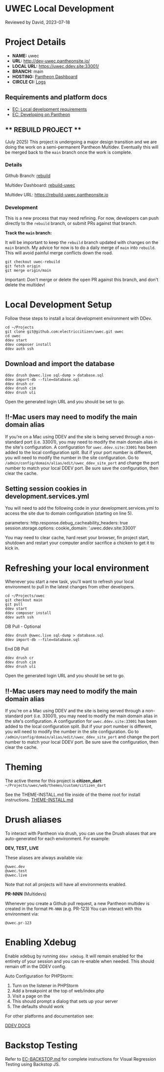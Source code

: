 UWEC Local Development
=============================
Reviewed by David, 2023-07-18

# Project Details
- **NAME:** uwec 
- **URL:** http://dev-uwec.pantheonsite.io/
- **LOCAL URL:** https://uwec.ddev.site:33001/
- **BRANCH:** main
- **HOSTING:** [Pantheon Dashboard](https://dashboard.pantheon.io/sites/dfeadf45-ac5d-48f4-a701-c121589cff0e#dev/code)
- **CIRCLE CI:** [Logs](https://app.circleci.com/pipelines/github/electriccitizen/uwec)

## Requirements and platform docs

- [EC: Local development requirements](https://docs.google.com/document/d/1_yeISu5bW5637TCeXByi82LUUfD1jeeSDHh5IeiPz4o/edit?usp=sharing)
- [EC: Developing on Pantheon](https://docs.google.com/document/d/1oTBHep57WENbf8PnM4LSn2Zx6x5EKA1rSYDEMvBEsUY/edit)

## ** **REBUILD PROJECT** **

(July 2025) This project is undergoing a major design transition and we are doing the work on a semi-permanent Pantheon Multidev. Eventually this will be merged back to the `main` branch once the work is complete. 

### Details

Github Branch: [rebuild](https://github.com/electriccitizen/uwec/tree/rebuild)

Multidev Dashboard: [rebuild-uwec](https://dashboard.pantheon.io/sites/dfeadf45-ac5d-48f4-a701-c121589cff0e#rebuild)

Multidev URL: https://rebuild-uwec.pantheonsite.io

### Development

This is a new process that may need refining. For now, developers can push directly to the `rebuild` branch, or submit PRs against that branch. 

**Track the `main` branch:**

It will be important to keep the `rebuild` branch updated with changes on the `main` branch. My advice for now is to do a daily merge of `main` into `rebuild`. This will avoid painful merge conflicts down the road. 

```angular2html
git checkout uwec-rebuild
git fetch origin
git merge origin/main

```

Important: Don't merge or delete the open PR against this branch, and don't delete the multidev!

# Local Development Setup

Follow these steps to install a local development environment with DDev.

```
cd ~/Projects
git clone git@github.com:electriccitizen/uwec.git uwec
cd uwec
ddev start
ddev composer install
ddev auth ssh
```

## Download and import the database

```
ddev drush @uwec.live sql-dump > database.sql
ddev import-db --file=database.sql
ddev drush cr
ddev drush cim
ddev drush uli
```

Open the generated login URL and you should be set to go.

## !!-Mac users may need to modify the main domain alias
If you're on a Mac using DDEV and the site is being served through a non-standard port (i.e. 33001),
you may need to modify the main domain alias in the site's configuration. A configuration for
`uwec.ddev.site:33001` has been added to the local configuration split. But if your port number is
different, you will need to modify the number in the site configuration. Go to
`/admin/config/domain/alias/edit/uwec_ddev_site_port` and change the port number to match your local DDEV port.
Be sure save the configuration, then clear the cache.

## Setting session cookies in development.services.yml
You will need to add the following code in your development.services.yml to access the site due to domain configuration (starting on line 5).

parameters:
  http.response.debug_cacheability_headers: true
  session.storage.options:
    cookie_domain: '.uwec.ddev.site:33001'

You may need to clear cache, hard reset your browser, fin project start, shutdown and restart your computer and/or sacrifice a chicken to get it to kick in.

# Refreshing your local environment
Whenever you start a new task, you'll want to refresh your local environment to pull in the latest changes from other developers.

```
cd ~/Projects/uwec
git checkout main
git pull
ddev start
ddev composer install
ddev auth ssh
```

DB Pull - Optional
```
ddev drush @uwec.live sql-dump > database.sql
ddev import-db --file=database.sql
```
End DB Pull

```
ddev drush cr
ddev drush cim
ddev drush uli
```

Open the generated login URL and you should be set to go.

## !!-Mac users may need to modify the main domain alias
If you're on a Mac using DDEV and the site is being served through a non-standard port (i.e. 33001),
you may need to modify the main domain alias in the site's configuration. A configuration for
`uwec.ddev.site:33001` has been added to the local configuration split. But if your port number is 
different, you will need to modify the number in the site configuration. Go to
`/admin/config/domain/alias/edit/uwec_ddev_site_port` and change the port number to match your local DDEV port.
Be sure save the configuration, then clear the cache.

# Theming
The active theme for this project is **citizen_dart**:
`~/Projects/uwec/web/themes/custom/citizen_dart`

See the THEME-INSTALL.md file inside of the theme root for install instructions.
[THEME-INSTALL.md](/web/themes/citizen_dart/THEME-INSTALL.md)

# Drush aliases

To interact with Pantheon via drush, you can use the Drush aliases that are auto-generated for each environment. For example:

**DEV, TEST, LIVE**

These aliases are always available via:

```
@uwec.dev
@uwec.test
@uwec.live
```
Note that not all projects will have all environments enabled.

**PR-NNN** (Multidevs) 

Whenever you create a Github pull request, a new Pantheon multidev is created in the format `PR-NNN`  (e.g. PR-123) You can interact with this environment via:

```
@uwec.pr-123
```
# Enabling Xdebug

Enable xdebug by running `ddev xdebug`. It will remain enabled for the entirety of your session and you can re-enable when needed. This should remain off in the DDEV config.

Auto Configuration for PHPStorm:

1. Turn on the listener in PHPStorm
2. Add a breakpoint at the top of web/index.php
3. Visit a page on the
4. This should prompt a dialog that sets up your server
5. The defaults should work

For other platforms and documentation see:

[DDEV DOCS](https://ddev.readthedocs.io/en/stable/users/debugging-profiling/step-debugging/)

# Backstop Testing

Refer to [EC-BACKSTOP.md](/tests/backstop/EC-BACKSTOP.md) for complete instructions for Visual Regression Testing using Backstop JS. 
